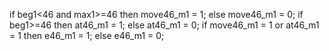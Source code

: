 
if beg1<46 and max1>=46 then move46_m1 = 1; else move46_m1 = 0;
if beg1>=46 then at46_m1 = 1; else at46_m1 = 0;
if move46_m1 = 1 or at46_m1 = 1 then e46_m1 = 1; else e46_m1 = 0;
